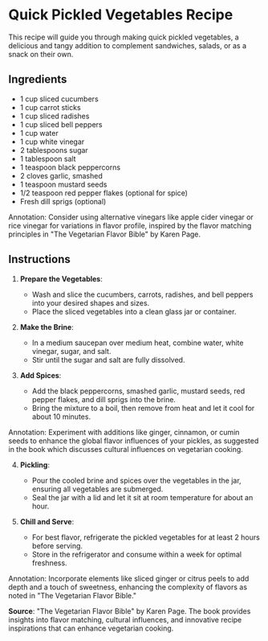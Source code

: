 
# Quick Pickled Vegetables Recipe  
  
This recipe will guide you through making quick pickled vegetables, a delicious and tangy addition to complement sandwiches, salads, or as a snack on their own.  
  
## Ingredients  
  
- 1 cup sliced cucumbers  
- 1 cup carrot sticks  
- 1 cup sliced radishes  
- 1 cup sliced bell peppers  
- 1 cup water  
- 1 cup white vinegar  
- 2 tablespoons sugar  
- 1 tablespoon salt  
- 1 teaspoon black peppercorns  
- 2 cloves garlic, smashed  
- 1 teaspoon mustard seeds  
- 1/2 teaspoon red pepper flakes (optional for spice)  
- Fresh dill sprigs (optional)  
    
Annotation: Consider using alternative vinegars like apple cider vinegar or rice vinegar for variations in flavor profile, inspired by the flavor matching principles in "The Vegetarian Flavor Bible" by Karen Page.  
  
## Instructions  
  
1. **Prepare the Vegetables**:   
   - Wash and slice the cucumbers, carrots, radishes, and bell peppers into your desired shapes and sizes.  
   - Place the sliced vegetables into a clean glass jar or container.  
  
2. **Make the Brine**:  
   - In a medium saucepan over medium heat, combine water, white vinegar, sugar, and salt.  
   - Stir until the sugar and salt are fully dissolved.  
  
3. **Add Spices**:  
   - Add the black peppercorns, smashed garlic, mustard seeds, red pepper flakes, and dill sprigs into the brine.  
   - Bring the mixture to a boil, then remove from heat and let it cool for about 10 minutes.  
  
Annotation: Experiment with additions like ginger, cinnamon, or cumin seeds to enhance the global flavor influences of your pickles, as suggested in the book which discusses cultural influences on vegetarian cooking.  
  
4. **Pickling**:  
   - Pour the cooled brine and spices over the vegetables in the jar, ensuring all vegetables are submerged.  
   - Seal the jar with a lid and let it sit at room temperature for about an hour.  
  
5. **Chill and Serve**:  
   - For best flavor, refrigerate the pickled vegetables for at least 2 hours before serving.  
   - Store in the refrigerator and consume within a week for optimal freshness.  
  
Annotation: Incorporate elements like sliced ginger or citrus peels to add depth and a touch of sweetness, enhancing the complexity of flavors as noted in "The Vegetarian Flavor Bible."  
  
**Source**: "The Vegetarian Flavor Bible" by Karen Page. The book provides insights into flavor matching, cultural influences, and innovative recipe inspirations that can enhance vegetarian cooking.   
